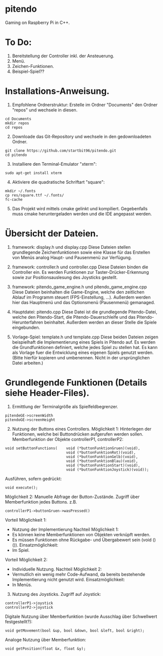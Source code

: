 # pitendo
Gaming on Raspberry Pi in C++.

# To Do:
1. Bereitstellung der Controller inkl. der Ansteuerung.
2. Menü.
3. Zeichen-Funktionen.
4. Beispiel-Spiel??


# Installations-Anweisung.
1. Empfohlene Ordnerstruktur: Erstelle im Ordner "Documents" den Ordner "repos" und wechsele in diesen.
```
cd Documents
mkdir repos
cd repos
```

2. Downloade das Git-Repository und wechsele in den gedownloadeten Ordner.
```
git clone https://github.com/startbit96/pitendo.git
cd pitendo
```

3. Installiere den Terminal-Emulator "xterm":
```
sudo apt-get install xterm
```

4. Aktiviere die quadratische Schriftart "square":
```
mkdir ~/.fonts
cp res/square.ttf ~/.fonts/
fc-cache
```

5. Das Projekt wird mittels cmake gelinkt und kompiliert. Gegebenfalls muss cmake heruntergeladen werden und die IDE angepasst werden.


# Übersicht der Dateien.
1. framework: display.h und display.cpp
Diese Dateien stellen grundlegende Zeichenfunktionen sowie eine Klasse für das Erstellen von Menüs analog Haupt- und Pausenmenü zur Verfügung.

2. framework: controller.h und controller.cpp
Diese Dateien binden die Controller ein. Es werden Funktionen zur Taster-Drücker-Erkennung sowie zur Positionsauslesung des Joysticks gestellt.

3. framework: pitendo_game_engine.h und pitendo_game_engine.cpp
Diese Dateien beinhalten die Game-Engine, welche den zeitlichen Ablauf im Programm steuert (FPS-Einstellung, ...).
Außerdem werden hier das Hauptmenü und das Optionsmenü (Pausenmenü) gemanaged.

4. Hauptdatei: pitendo.cpp
Diese Datei ist die grundlegende Pitendo-Datei, welche den Pitendo-Start, die Pitendo-Dauerschleife und das Pitendo-Herunterfahren beinhaltet.
Außerdem werden an dieser Stelle die Spiele eingebunden.

5. Vorlage-Spiel: template.h und template.cpp
Diese beiden Dateien zeigen beispielhaft die Implementierung eines Spiels in Pitendo auf. 
Es werden die Grundfunktionen definiert, welche jedes Spiel zu stellen hat.
Es kann als Vorlage fuer die Entwicklung eines eigenen Spiels genutzt werden. 
(Bitte hierfür kopieren und umbenennen. Nicht in der ursprünglichen Datei arbeiten.)


# Grundlegende Funktionen (Details siehe Header-Files).
1. Ermittlung der Terminalgröße als Spielfeldbegrenzer.
```
pitendeGE->screenWidth
pitendoGE->screenHeight
```

2. Nutzung der Buttons eines Controllers.
Möglichkeit 1: Hinterlegen der Funktionen, welche bei Buttondrücken aufgerufen werden sollen.
Memberfunktion der Objekte controllerP1, controllerP2:
```
void setButtonFunctions(    void (*buttonFunktionGruen)(void),
                            void (*buttonFunktionRot)(void),
                            void (*buttonFunktionGelb)(void),
                            void (*buttonFunktionBlau)(void),
                            void (*buttonFunktionStart)(void),
                            void (*buttonFunktionJoystick)(void));
```
Ausführen, sofern gedrückt:
```
void execute();
```

Möglichkeit 2: Manuelle Abfrage der Button-Zustände.
Zugriff über Memberfunktion jedes Buttons.
z.B. 
```
controllerP1->buttonGruen->wasPressed()
```

Vorteil Möglichkeit 1:
- Nutzung der Implementierung
Nachteil Möglichkeit 1:
- Es können keine Memberfunktionen von Objekten verknüpft werden.
- Es müssen Funktionen ohne Rückgabe- und Übergabewert sein (void ()()).
Einsatzmöglichkeit:
- Im Spiel.

Vorteil Möglichkeit 2:
- Individuelle Nutzung.
Nachteil Möglichkeit 2:
- Vermutlich ein wenig mehr Code-Aufwand, da bereits bestehende Implementierung nicht genutzt wird.
Einsatzmöglichkeit:
- In Menüs.

3. Nutzung des Joysticks.
Zugriff auf Joystick:
```
controllerP1->joystick
controllerP2->joystick
```

Digitale Nutzung über Memberfunktion (wurde Ausschlag über Schwellwert festgestellt?):
```
void getMovement(bool &up, bool &down, bool &left, bool &right);
```

Analoge Nutzung über Memberfunktion:
```
void getPosition(float &x, float &y);
```